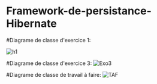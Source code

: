 # Framework-de-persistance-Hibernate 

#Diagrame de classe d'exercice 1:

![h1](https://github.com/adnan-khadija/Hibernate/assets/147508009/e9644338-3d48-4693-9020-4e4eef30a6b4)

#Diagrame de classe d'exercice 3:
![Exo3](https://github.com/adnan-khadija/Hibernate/assets/147508009/df4e9256-5e16-429e-9e2a-2409aef71e6b)


#Diagrame de classe de travail à faire:
![TAF](https://github.com/adnan-khadija/Hibernate/assets/147508009/bf697317-33ee-4d3e-8891-af8656410720)


